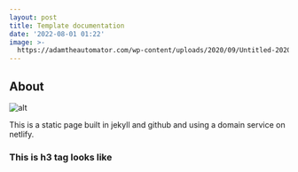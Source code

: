 ```yaml
---
layout: post
title: Template documentation
date: '2022-08-01 01:22'
image: >-
  https://adamtheautomator.com/wp-content/uploads/2020/09/Untitled-2020-09-21T155938.067.png
---
```


## About

![alt](https://adamtheautomator.com/wp-content/uploads/2020/09/Untitled-2020-09-21T155938.067.png)

This is a static page built in jekyll and github and using a domain service on netlify.

### This is h3 tag looks like
